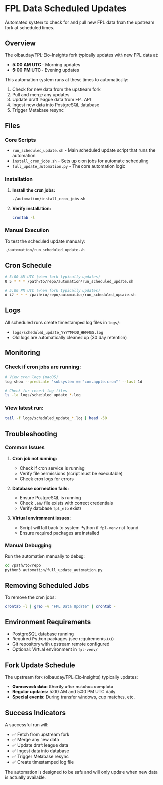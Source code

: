 # FPL Data Scheduled Updates

Automated system to check for and pull new FPL data from the upstream fork at scheduled times.

## Overview

The olbauday/FPL-Elo-Insights fork typically updates with new FPL data at:
- **5:00 AM UTC** - Morning updates
- **5:00 PM UTC** - Evening updates

This automation system runs at these times to automatically:
1. Check for new data from the upstream fork
2. Pull and merge any updates
3. Update draft league data from FPL API
4. Ingest new data into PostgreSQL database
5. Trigger Metabase resync

## Files

### Core Scripts
- `run_scheduled_update.sh` - Main scheduled update script that runs the automation
- `install_cron_jobs.sh` - Sets up cron jobs for automatic scheduling
- `full_update_automation.py` - The core automation logic

### Installation

1. **Install the cron jobs:**
   ```bash
   ./automation/install_cron_jobs.sh
   ```

2. **Verify installation:**
   ```bash
   crontab -l
   ```

### Manual Execution

To test the scheduled update manually:
```bash
./automation/run_scheduled_update.sh
```

## Cron Schedule

```bash
# 5:00 AM UTC (when fork typically updates)
0 5 * * * /path/to/repo/automation/run_scheduled_update.sh

# 5:00 PM UTC (when fork typically updates)  
0 17 * * * /path/to/repo/automation/run_scheduled_update.sh
```

## Logs

All scheduled runs create timestamped log files in `logs/`:
- `logs/scheduled_update_YYYYMMDD_HHMMSS.log`
- Old logs are automatically cleaned up (30 day retention)

## Monitoring

### Check if cron jobs are running:
```bash
# View cron logs (macOS)
log show --predicate 'subsystem == "com.apple.cron"' --last 1d

# Check for recent log files
ls -la logs/scheduled_update_*.log
```

### View latest run:
```bash
tail -f logs/scheduled_update_*.log | head -50
```

## Troubleshooting

### Common Issues

1. **Cron job not running:**
   - Check if cron service is running
   - Verify file permissions (script must be executable)
   - Check cron logs for errors

2. **Database connection fails:**
   - Ensure PostgreSQL is running
   - Check `.env` file exists with correct credentials
   - Verify database `fpl_elo` exists

3. **Virtual environment issues:**
   - Script will fall back to system Python if `fpl-venv` not found
   - Ensure required packages are installed

### Manual Debugging

Run the automation manually to debug:
```bash
cd /path/to/repo
python3 automation/full_update_automation.py
```

## Removing Scheduled Jobs

To remove the cron jobs:
```bash
crontab -l | grep -v "FPL Data Update" | crontab -
```

## Environment Requirements

- PostgreSQL database running
- Required Python packages (see requirements.txt)
- Git repository with upstream remote configured
- Optional: Virtual environment in `fpl-venv/`

## Fork Update Schedule

The upstream fork (olbauday/FPL-Elo-Insights) typically updates:
- **Gameweek data:** Shortly after matches complete
- **Regular updates:** 5:00 AM and 5:00 PM UTC daily
- **Special events:** During transfer windows, cup matches, etc.

## Success Indicators

A successful run will:
- ✅ Fetch from upstream fork
- ✅ Merge any new data
- ✅ Update draft league data
- ✅ Ingest data into database
- ✅ Trigger Metabase resync
- ✅ Create timestamped log file

The automation is designed to be safe and will only update when new data is actually available.